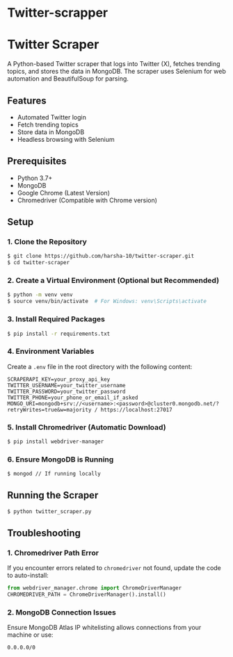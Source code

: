 # Twitter-scrapper
# Twitter Scraper

A Python-based Twitter scraper that logs into Twitter (X), fetches trending topics, and stores the data in MongoDB. The scraper uses Selenium for web automation and BeautifulSoup for parsing.

## Features
- Automated Twitter login
- Fetch trending topics
- Store data in MongoDB
- Headless browsing with Selenium

## Prerequisites
- Python 3.7+
- MongoDB
- Google Chrome (Latest Version)
- Chromedriver (Compatible with Chrome version)

## Setup

### 1. Clone the Repository
```bash
$ git clone https://github.com/harsha-10/twitter-scraper.git
$ cd twitter-scraper
```

### 2. Create a Virtual Environment (Optional but Recommended)
```bash
$ python -m venv venv
$ source venv/bin/activate  # For Windows: venv\Scripts\activate
```

### 3. Install Required Packages
```bash
$ pip install -r requirements.txt
```

### 4. Environment Variables
Create a `.env` file in the root directory with the following content:

```env
SCRAPERAPI_KEY=your_proxy_api_key
TWITTER_USERNAME=your_twitter_username
TWITTER_PASSWORD=your_twitter_password
TWITTER_PHONE=your_phone_or_email_if_asked
MONGO_URI=mongodb+srv://<username>:<password>@cluster0.mongodb.net/?retryWrites=true&w=majority / https://localhost:27017
```

### 5. Install Chromedriver (Automatic Download)
```bash
$ pip install webdriver-manager
```

### 6. Ensure MongoDB is Running
```bash
$ mongod // If running locally
```

## Running the Scraper
```bash
$ python twitter_scraper.py
```

## Troubleshooting

### 1. Chromedriver Path Error
If you encounter errors related to `chromedriver` not found, update the code to auto-install:
```python
from webdriver_manager.chrome import ChromeDriverManager
CHROMEDRIVER_PATH = ChromeDriverManager().install()
```

### 2. MongoDB Connection Issues
Ensure MongoDB Atlas IP whitelisting allows connections from your machine or use:
```bash
0.0.0.0/0
```


